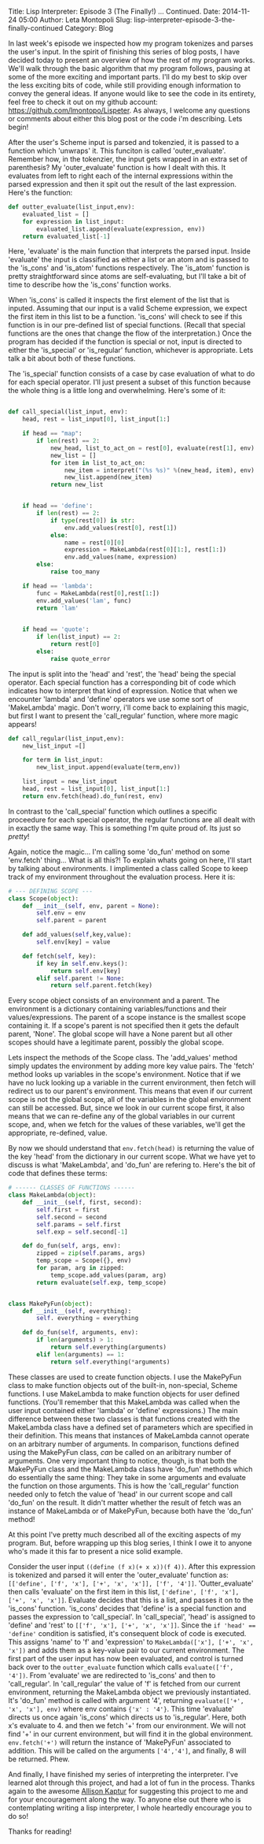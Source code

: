 Title: Lisp Interpreter: Episode 3 (The Finally!) ... Continued.
Date: 2014-11-24 05:00
Author: Leta Montopoli
Slug: lisp-interpreter-episode-3-the-finally-continued
Category: Blog

In last week's episode we inspected how my program tokenizes and parses
the user's input. In the spirit of finishing this series of blog posts,
I have decided today to present an overview of how the rest of my
program works. We'll walk through the basic algorithm that my program
follows, pausing at some of the more exciting and important parts. I'll
do my best to skip over the less exciting bits of code, while still
providing enough information to convey the general ideas. If anyone
would like to see the code in its entirety, feel free to check it out on
my github account: <https://github.com/lmontopo/Lispeter>. As always, I
welcome any questions or comments about either this blog post or the
code i'm describing. Lets begin!

After the user's Scheme input is parsed and tokenzied, it is passed to a
function which 'unwraps' it. This funciton is called 'outer\_evaluate'.
Remember how, in the tokenzier, the input gets wrapped in an extra set
of parenthesis? My 'outer\_evaluate' function is how I dealt with this.
It evaluates from left to right each of the internal expressions within
the parsed expression and then it spit out the result of the last
expression. Here's the function:

```python
def outter_evaluate(list_input,env):
	evaluated_list = []
	for expression in list_input:
		evaluated_list.append(evaluate(expression, env))
	return evaluated_list[-1]
```

Here, 'evaluate' is the main function that interprets the parsed input.
Inside 'evaluate' the input is classified as either a list or an atom
and is passed to the 'is\_cons' and 'is\_atom' functions respectively.
The 'is\_atom' function is pretty straightforward since atoms are
self-evaluating, but I'll take a bit of time to describe how the
'is\_cons' function works.

When 'is\_cons' is called it inspects the first element of the list that
is inputed. Assuming that our input is a valid Scheme expression, we
expect the first item in this list to be a function. 'is\_cons' will
check to see if this function is in our pre-defined list of special
functions. (Recall that special functions are the ones that change the
flow of the interpretation.) Once the program has decided if the
function is special or not, input is directed to either the
'is\_special' or 'is\_regular' function, whichever is appropriate. Lets
talk a bit about both of these functions.

The 'is\_special' function consists of a case by case evaluation of what
to do for each special operator. I'll just present a subset of this
function because the whole thing is a little long and overwhelming.
Here's some of it:

```python

def call_special(list_input, env):
	head, rest = list_input[0], list_input[1:]

	if head == "map":
		if len(rest) == 2:
			new_head, list_to_act_on = rest[0], evaluate(rest[1], env)
			new_list = []
			for item in list_to_act_on:
				new_item = interpret("(%s %s)" %(new_head, item), env)
				new_list.append(new_item)
			return new_list


	if head == 'define':
		if len(rest) == 2:
			if type(rest[0]) is str:
				env.add_values(rest[0], rest[1])
			else:
				name = rest[0][0]
				expression = MakeLambda(rest[0][1:], rest[1:])
				env.add_values(name, expression)
		else:
			raise too_many

	if head == 'lambda':
		func = MakeLambda(rest[0],rest[1:])
		env.add_values('lam', func)
		return 'lam'
		

	if head == 'quote':
		if len(list_input) == 2:
			return rest[0]
		else:
			raise quote_error
```

The input is split into the 'head' and 'rest', the 'head' being the
special operator. Each special function has a corresponding bit of code
which indicates how to interpret that kind of expression. Notice that
when we encounter 'lambda' and 'define' operators we use some sort of
'MakeLambda' magic. Don't worry, i'll come back to explaining this
magic, but first I want to present the 'call\_regular' function, where
more magic appears!

```python
def call_regular(list_input,env):
	new_list_input =[]

	for term in list_input:
		new_list_input.append(evaluate(term,env))

	list_input = new_list_input
	head, rest = list_input[0], list_input[1:]
	return env.fetch(head).do_fun(rest, env)
```

In contrast to the 'call\_special' function which outlines a specific
proceedure for each special operator, the regular functions are all
dealt with in exactly the same way. This is something I'm quite proud
of. Its just so *pretty*!

Again, notice the magic... I'm calling some 'do\_fun' method on some
'env.fetch' thing... What is all this?! To explain whats going on here,
I'll start by talking about environments. I implimented a class called
Scope to keep track of my environment throughout the evaluation process.
Here it is:

```python
# --- DEFINING SCOPE --- 
class Scope(object):
	def __init__(self, env, parent = None):
		self.env = env
		self.parent = parent

	def add_values(self,key,value):
		self.env[key] = value

	def fetch(self, key):
		if key in self.env.keys():
			return self.env[key]
		elif self.parent != None:
			return self.parent.fetch(key)
```

Every scope object consists of an environment and a parent. The
environment is a dictionary containing variables/functions and their
values/expressions. The parent of a scope instance is the smallest scope
containing it. If a scope's parent is not specified then it gets the
default parent, 'None'. The global scope will have a None parent but all
other scopes should have a legitimate parent, possibly the global scope.

Lets inspect the methods of the Scope class. The 'add\_values' method
simply updates the environment by adding more key value pairs. The
'fetch' method looks up variables in the scope's environment. Notice
that if we have no luck looking up a variable in the current
environment, then fetch will redirect us to our parent's environment.
This means that even if our current scope is not the global scope, all
of the variables in the global environment can still be accessed. But,
since we look in our current scope first, it also means that we can
re-define any of the global variables in our current scope, and, when we
fetch for the values of these variables, we'll get the appropriate,
re-defined, value.

By now we should understand that `env.fetch(head)` is returning the
value of the key 'head' from the dictionary in our current scope. What
we have yet to discuss is what 'MakeLambda', and 'do\_fun' are refering
to. Here's the bit of code that defines these terms:

```python
# ------ CLASSES OF FUNCTIONS ------
class MakeLambda(object):
	def __init__(self, first, second):
		self.first = first
		self.second = second
		self.params = self.first
		self.exp = self.second[-1]

	def do_fun(self, args, env):
		zipped = zip(self.params, args)
		temp_scope = Scope({}, env)
		for param, arg in zipped:
			temp_scope.add_values(param, arg)
		return evaluate(self.exp, temp_scope)


class MakePyFun(object):
	def __init__(self, everything):
		self. everything = everything

	def do_fun(self, arguments, env):
		if len(arguments) > 1:
			return self.everything(arguments)
		elif len(arguments) == 1:
			return self.everything(*arguments)

```

These classes are used to create function objects. I use the MakePyFun
class to make function objects out of the built-in, non-special, Scheme
functions. I use MakeLambda to make function objects for user defined
functions. (You'll remember that this MakeLambda was called when the
user input contained either 'lambda' or 'define' expressions.) The main
difference between these two classes is that functions created with the
MakeLambda class have a defined set of parameters which are specified in
their definition. This means that instances of MakeLambda cannot operate
on an arbitrary number of arguments. In comparison, functions defined
using the MakePyFun class, *can* be called on an aribitrary number of
arguments. One very important thing to notice, though, is that both the
MakePyFun class and the MakeLambda class have 'do\_fun' methods which do
essentially the same thing: They take in some arguments and evaluate the
function on those arguments. This is how the 'call\_regular' function
needed only to fetch the value of 'head' in our current scope and call
'do\_fun' on the result. It didn't matter whether the result of fetch
was an instance of MakeLambda or of MakePyFun, because both have the
'do\_fun' method!

At this point I've pretty much described all of the exciting aspects of
my program. But, before wrapping up this blog series, I think I owe it
to anyone who's made it this far to present a nice solid example.

Consider the user input `((define (f x)(+ x x))(f 4))`. After this
expression is tokenized and parsed it will enter the 'outer\_evaluate'
function as: `[['define', ['f', 'x'], ['+', 'x', 'x']], ['f', '4']]`.
'Outter\_evaluate' then calls 'evaluate' on the first item in this list,
`['define', ['f', 'x'], ['+', 'x', 'x']]`. Evaluate decides that this is
a list, and passes it on to the 'is\_cons' function. 'is\_cons' decides
that 'define' is a special function and passes the expression to
'call\_special'. In 'call\_special', 'head' is assigned to 'define' and
'rest' to `[['f', 'x'], ['+', 'x', 'x']]`. Since the
`if 'head' == 'define'` condition is satisfied, it's consequent block of
code is executed. This assigns 'name' to 'f' and 'expression' to
`MakeLambda(['x'], ['+', 'x', 'x'])` and adds them as a key-value pair
to our current environment. The first part of the user input has now
been evaluated, and control is turned back over to the `outter_evaluate`
function which calls `evaluate(['f', '4'])`. From 'evaluate' we are
redirected to 'is\_cons' and then to 'call\_regular'. In 'call\_regular'
the value of 'f' is fetched from our current environment, returning the
MakeLambda object we previously instantiated. It's 'do\_fun' method is
called with argument '4', returning `evaluate(['+', 'x', 'x'], env)`
where env contains `{'x' : '4'}`. This time 'evaluate' directs us once
again 'is\_cons' which directs us to 'is\_regular'. Here, both x's
evaluate to 4. and then we fetch '+' from our environment. We will not
find '+' in our current environment, but will find it in the global
environment. `env.fetch('+')` will return the instance of 'MakePyFun'
associated to addition. This will be called on the arguments
`['4','4']`, and finally, 8 will be returned. Phew.

And finally, I have finished my series of interpreting the interpreter.
I've learned alot through this project, and had a lot of fun in the
process. Thanks again to the awesome [Allison
Kaptur](http://akaptur.com) for suggesting this project to me and for
your encouragement along the way. To anyone else out there who is
contemplating writing a lisp interpreter, I whole heartedly encourage
you to do so!

Thanks for reading!

